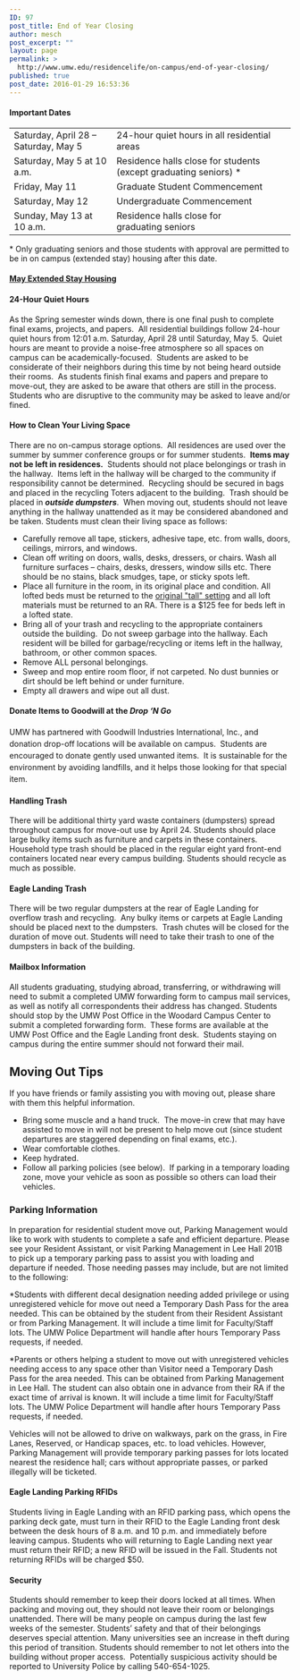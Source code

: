 ```yaml
---
ID: 97
post_title: End of Year Closing
author: mesch
post_excerpt: ""
layout: page
permalink: >
  http://www.umw.edu/residencelife/on-campus/end-of-year-closing/
published: true
post_date: 2016-01-29 16:53:36
---
```

<h4>Important Dates</h4>
<table width="966">
<tbody>
<tr>
<td>Saturday, April 28 – Saturday, May 5</td>
<td>24-hour quiet hours in all residential areas</td>
</tr>
<tr>
<td>Saturday, May 5 at 10 a.m.</td>
<td>Residence halls close for students (except graduating seniors) *</td>
</tr>
<tr>
<td>Friday, May 11</td>
<td>Graduate Student Commencement</td>
</tr>
<tr>
<td>Saturday, May 12</td>
<td>Undergraduate Commencement</td>
</tr>
<tr>
<td>Sunday, May 13 at 10 a.m.</td>
<td>Residence halls close for graduating seniors</td>
</tr>
</tbody>
</table>
* Only graduating seniors and those students with approval are permitted to be in on campus (extended stay) housing after this date.
<h4><a href="http://students.umw.edu/residencelife/extendedhousing">May Extended Stay Housing</a></h4>
<h4>24-Hour Quiet Hours</h4>
As the Spring semester winds down, there is one final push to complete final exams, projects, and papers.  All residential buildings follow 24-hour quiet hours from 12:01 a.m. Saturday, April 28 until Saturday, May 5.  Quiet hours are meant to provide a noise-free atmosphere so all spaces on campus can be academically-focused.  Students are asked to be considerate of their neighbors during this time by not being heard outside their rooms.  As students finish final exams and papers and prepare to move-out, they are asked to be aware that others are still in the process. Students who are disruptive to the community may be asked to leave and/or fined.
<h4>How to Clean Your Living Space</h4>
There are no on-campus storage options.  All residences are used over the summer by summer conference groups or for summer students.  <strong>Items may not be left in residences.</strong>  Students should not place belongings or trash in the hallway.  Items left in the hallway will be charged to the community if responsibility cannot be determined.  Recycling should be secured in bags and placed in the recycling Toters adjacent to the building.  Trash should be placed in <strong><em>outside dumpsters</em></strong>.  When moving out, students should not leave anything in the hallway unattended as it may be considered abandoned and be taken. Students must clean their living space as follows:
<ul>
 	<li>Carefully remove all tape, stickers, adhesive tape, etc. from walls, doors, ceilings, mirrors, and windows.</li>
 	<li>Clean off writing on doors, walls, desks, dressers, or chairs. Wash all furniture surfaces – chairs, desks, dressers, window sills etc. There should be no stains, black smudges, tape, or sticky spots left.</li>
 	<li>Place all furniture in the room, in its original place and condition. All lofted beds must be returned to the <a href="http://www.umw.edu/residencelife/on-campus/housing-procedures/configuring-your-bed/">original "tall" setting</a> and all loft materials must be returned to an RA. There is a $125 fee for beds left in a lofted state.</li>
 	<li>Bring all of your trash and recycling to the appropriate containers outside the building.  Do not sweep garbage into the hallway. Each resident will be billed for garbage/recycling or items left in the hallway, bathroom, or other common spaces.</li>
 	<li>Remove ALL personal belongings.</li>
 	<li>Sweep and mop entire room floor, if not carpeted. No dust bunnies or dirt should be left behind or under furniture.</li>
 	<li>Empty all drawers and wipe out all dust.</li>
</ul>
<h4>Donate Items to Goodwill at the <em>Drop ‘N Go</em></h4>
<span style="line-height: 1.5">UMW has partnered with Goodwill Industries International, Inc., and donation drop-off locations will be available on campus.  Students are encouraged to donate gently used unwanted items.  It is sustainable for the environment by avoiding landfills, and it helps those looking for that special item.</span>
<h4>Handling Trash</h4>
There will be additional thirty yard waste containers (dumpsters) spread throughout campus for move-out use by April 24. Students should place large bulky items such as furniture and carpets in these containers.  Household type trash should be placed in the regular eight yard front-end containers located near every campus building. Students should recycle as much as possible.
<h4>Eagle Landing Trash</h4>
There will be two regular dumpsters at the rear of Eagle Landing for overflow trash and recycling.  Any bulky items or carpets at Eagle Landing should be placed next to the dumpsters.  <span class="s1">Trash chutes will be closed for the duration of move out. Students will need to take their trash to one of the dumpsters in back of the building.</span>
<h4>Mailbox Information</h4>
All students graduating, studying abroad, transferring, or withdrawing will need to submit a completed UMW forwarding form to campus mail services, as well as notify all correspondents their address has changed. Students should stop by the UMW Post Office in the Woodard Campus Center to submit a completed forwarding form.  These forms are available at the UMW Post Office and the Eagle Landing front desk.  Students staying on campus during the entire summer should not forward their mail.
<h2>Moving Out Tips</h2>
If you have friends or family assisting you with moving out, please share with them this helpful information.
<ul>
 	<li>Bring some muscle and a hand truck.  The move-in crew that may have assisted to move in will not be present to help move out (since student departures are staggered depending on final exams, etc.).</li>
 	<li>Wear comfortable clothes.</li>
 	<li>Keep hydrated.</li>
 	<li>Follow all parking policies (see below).  If parking in a temporary loading zone, move your vehicle as soon as possible so others can load their vehicles.</li>
</ul>
<h3>Parking Information</h3>
In preparation for residential student move out, Parking Management would like to work with students to complete a safe and efficient departure. Please see your Resident Assistant, or visit Parking Management in Lee Hall 201B to pick up a temporary parking pass to assist you with loading and departure if needed. Those needing passes may include, but are not limited to the following:

*Students with different decal designation needing added privilege or using unregistered vehicle for move out need a Temporary Dash Pass for the area needed. This can be obtained by the student from their Resident Assistant or from Parking Management. It will include a time limit for Faculty/Staff lots. The UMW Police Department will handle after hours Temporary Pass requests, if needed.

*Parents or others helping a student to move out with unregistered vehicles needing access to any space other than Visitor need a Temporary Dash Pass for the area needed. This can be obtained from Parking Management in Lee Hall. The student can also obtain one in advance from their RA if the exact time of arrival is known. It will include a time limit for Faculty/Staff lots. The UMW Police Department will handle after hours Temporary Pass requests, if needed.

Vehicles will not be allowed to drive on walkways, park on the grass, in Fire Lanes, Reserved, or Handicap spaces, etc. to load vehicles. However, Parking Management will provide temporary parking passes for lots located nearest the residence hall; cars without appropriate passes, or parked illegally will be ticketed.
<h4>Eagle Landing Parking RFIDs</h4>
Students living in Eagle Landing with an RFID parking pass, which opens the parking deck gate, must turn in their RFID to the Eagle Landing front desk between the desk hours of 8 a.m. and 10 p.m. and immediately before leaving campus. Students who will returning to Eagle Landing next year must return their RFID; a new RFID will be issued in the Fall. Students not returning RFIDs will be charged $50.
<h4><strong>Security</strong></h4>
Students should remember to keep their doors locked at all times. When packing and moving out, they should not leave their room or belongings unattended. There will be many people on campus during the last few weeks of the semester. Students’ safety and that of their belongings deserves special attention. Many universities see an increase in theft during this period of transition. Students should remember to not let others into the building without proper access.  Potentially suspicious activity should be reported to University Police by calling 540-654-1025.